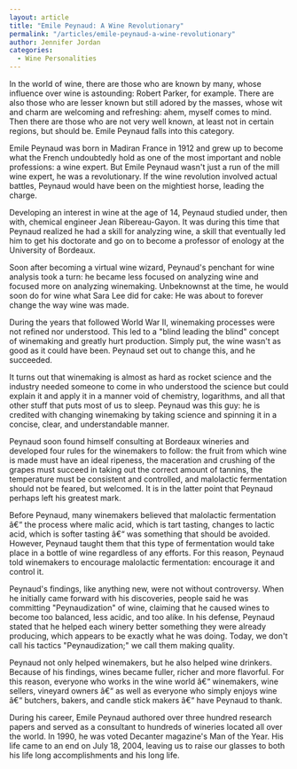 ```yaml
---
layout: article
title: "Emile Peynaud: A Wine Revolutionary"
permalink: "/articles/emile-peynaud-a-wine-revolutionary"
author: Jennifer Jordan
categories:
  - Wine Personalities
---
```


In the world of wine, there are those who are known by many, whose influence over wine is astounding: Robert Parker, for example. There are also those who are lesser known but still adored by the masses, whose wit and charm are welcoming and refreshing: ahem, myself comes to mind. Then there are those who are not very well known, at least not in certain regions, but should be. Emile Peynaud falls into this category.

Emile Peynaud was born in Madiran France in 1912 and grew up to become what the French undoubtedly hold as one of the most important and noble professions: a wine expert. But Emile Peynaud wasn't just a run of the mill wine expert, he was a revolutionary. If the wine revolution involved actual battles, Peynaud would have been on the mightiest horse, leading the charge.

Developing an interest in wine at the age of 14, Peynaud studied under, then with, chemical engineer Jean Ribereau-Gayon. It was during this time that Peynaud realized he had a skill for analyzing wine, a skill that eventually led him to get his doctorate and go on to become a professor of enology at the University of Bordeaux.

Soon after becoming a virtual wine wizard, Peynaud's penchant for wine analysis took a turn: he became less focused on analyzing wine and focused more on analyzing winemaking. Unbeknownst at the time, he would soon do for wine what Sara Lee did for cake: He was about to forever change the way wine was made.

During the years that followed World War II, winemaking processes were not refined nor understood. This led to a "blind leading the blind" concept of winemaking and greatly hurt production. Simply put, the wine wasn't as good as it could have been. Peynaud set out to change this, and he succeeded.

It turns out that winemaking is almost as hard as rocket science and the industry needed someone to come in who understood the science but could explain it and apply it in a manner void of chemistry, logarithms, and all that other stuff that puts most of us to sleep. Peynaud was this guy: he is credited with changing winemaking by taking science and spinning it in a concise, clear, and understandable manner.

Peynaud soon found himself consulting at Bordeaux wineries and developed four rules for the winemakers to follow: the fruit from which wine is made must have an ideal ripeness, the maceration and crushing of the grapes must succeed in taking out the correct amount of tannins, the temperature must be consistent and controlled, and malolactic fermentation should not be feared, but welcomed. It is in the latter point that Peynaud perhaps left his greatest mark.

Before Peynaud, many winemakers believed that malolactic fermentation â€“ the process where malic acid, which is tart tasting, changes to lactic acid, which is softer tasting â€“ was something that should be avoided. However, Peynaud taught them that this type of fermentation would take place in a bottle of wine regardless of any efforts. For this reason, Peynaud told winemakers to encourage malolactic fermentation: encourage it and control it.

Peynaud's findings, like anything new, were not without controversy. When he initially came forward with his discoveries, people said he was committing "Peynaudization" of wine, claiming that he caused wines to become too balanced, less acidic, and too alike. In his defense, Peynaud stated that he helped each winery better something they were already producing, which appears to be exactly what he was doing. Today, we don't call his tactics "Peynaudization;" we call them making quality.

Peynaud not only helped winemakers, but he also helped wine drinkers. Because of his findings, wines became fuller, richer and more flavorful. For this reason, everyone who works in the wine world â€“ winemakers, wine sellers, vineyard owners â€“ as well as everyone who simply enjoys wine â€“ butchers, bakers, and candle stick makers â€“ have Peynaud to thank.

During his career, Emile Peynaud authored over three hundred research papers and served as a consultant to hundreds of wineries located all over the world. In 1990, he was voted Decanter magazine's Man of the Year. His life came to an end on July 18, 2004, leaving us to raise our glasses to both his life long accomplishments and his long life.